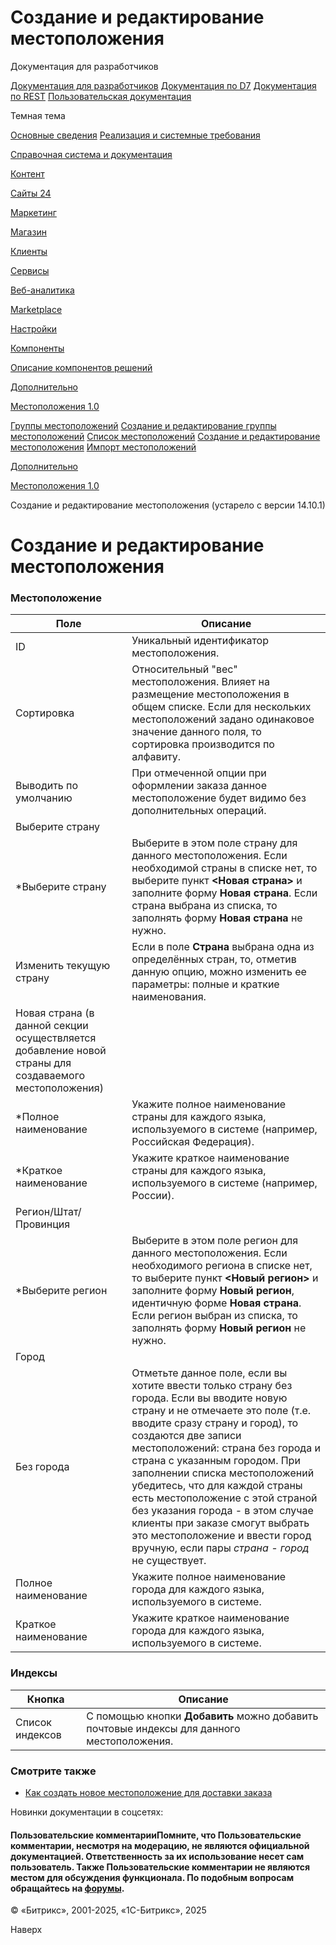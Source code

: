 # Создание и редактирование местоположения

Документация для разработчиков

[Документация для разработчиков](https://dev.1c-bitrix.ru/api_help/)
[Документация по D7](https://dev.1c-bitrix.ru/api_d7/)
[Документация по REST](https://dev.1c-bitrix.ru/rest_help/)
[Пользовательская документация](https://dev.1c-bitrix.ru/user_help/)

Темная тема

[Основные сведения](/user_help/index.php)
[Реализация и системные требования](/user_help/reqintro.php)

[Справочная система и документация](/user_help/help/index.php)

[Контент](/user_help/content/index.php)

[Сайты 24](/user_help/sites24/index.php)

[Маркетинг](/user_help/marketing/index.php)

[Магазин](/user_help/store/index.php)

[Клиенты](/user_help/clients/index.php)

[Сервисы](/user_help/service/index.php)

[Веб-аналитика](/user_help/statistic/index.php)

[Marketplace](/user_help/marketplace/index.php)

[Настройки](/user_help/settings/index.php)

[Компоненты](/user_help/components/index.php)

[Описание компонентов решений](/user_help/description_decisions/index.php)

[Дополнительно](/user_help/additional/index.php)

[Местоположения 1.0](/user_help/additional/location/index.php)

[Группы местоположений](/user_help/additional/location/sale_location_group_admin.php)
[Создание и редактирование группы местоположений](/user_help/additional/location/sale_location_group_edit.php)
[Список местоположений](/user_help/additional/location/sale_location_admin.php)
[Создание и редактирование местоположения](/user_help/additional/location/sale_location_edit.php)
[Импорт местоположений](/user_help/additional/location/sale_location_import.php)

[Дополнительно](/user_help/additional/index.php)

[Местоположения 1.0](/user_help/additional/location/index.php)

Создание и редактирование местоположения (устарело с версии 14.10.1)

# Создание и редактирование местоположения

### Местоположение

| Поле | Описание |
| --- | --- |
| ID | Уникальный идентификатор местоположения. |
| Сортировка | Относительный "вес" местоположения. Влияет на размещение местоположения в общем списке.     Если для нескольких местоположений задано одинаковое значение данного поля, то сортировка производится по алфавиту. |
| Выводить по умолчанию | При отмеченной опции при оформлении заказа данное местоположение будет видимо без дополнительных операций. |
| Выберите страну | |
| \*Выберите страну | Выберите в этом поле страну для данного местоположения.     Если необходимой страны в списке нет, то выберите пункт **<Новая страна>** и заполните форму **Новая страна**. Если страна выбрана из списка, то заполнять форму **Новая страна** не нужно. |
| Изменить текущую страну | Если в поле **Страна** выбрана одна из определённых стран, то, отметив данную опцию, можно изменить ее параметры: полные и краткие наименования. |
| Новая страна (в данной секции осуществляется добавление новой страны для создаваемого местоположения) | |
| \*Полное наименование | Укажите полное наименование страны для каждого языка, используемого в системе (например, Российская Федерация). |
| \*Краткое наименование | Укажите краткое наименование страны для каждого языка, используемого в системе (например, России). |
| Регион/Штат/Провинция | |
| \*Выберите регион | Выберите в этом поле регион для данного местоположения.     Если необходимого региона в списке нет, то выберите пункт **<Новый регион>** и заполните форму **Новый регион**, идентичную форме **Новая страна**. Если регион выбран из списка, то заполнять форму **Новый регион** не нужно. |
| Город | |
| Без города | Отметьте данное поле, если вы хотите ввести только страну без города.     Если вы вводите новую страну и не отмечаете это поле (т.е. вводите сразу страну и город), то создаются две записи местоположений: страна без города и страна с указанным городом. При заполнении списка местоположений убедитесь, что для каждой страны есть местоположение с этой страной без указания города - в этом случае клиенты при заказе смогут выбрать это местоположение и ввести город вручную, если пары *страна - город* не существует. |
| Полное наименование | Укажите полное наименование города для каждого языка, используемого в системе. |
| Краткое наименование | Укажите краткое наименование города для каждого языка, используемого в системе. |

### Индексы

| Кнопка | Описание |
| --- | --- |
| Список индексов | С помощью кнопки **Добавить** можно добавить почтовые индексы для данного местоположения. |

### Смотрите также

* [Как создать новое местоположение для доставки заказа](http://dev.1c-bitrix.ru/learning/course/index.php?COURSE_ID=83&LESSON_ID=3074#new_location)

Новинки документации в соцсетях:

#### Пользовательские комментарииПомните, что Пользовательские комментарии, несмотря на модерацию, не являются официальной документацией. Ответственность за их использование несет сам пользователь. Также Пользовательские комментарии не являются местом для обсуждения функционала. По подобным вопросам обращайтесь на [форумы](http://dev.1c-bitrix.ru/community/forums/group1/).

© «Битрикс», 2001-2025, «1С-Битрикс», 2025

Наверх